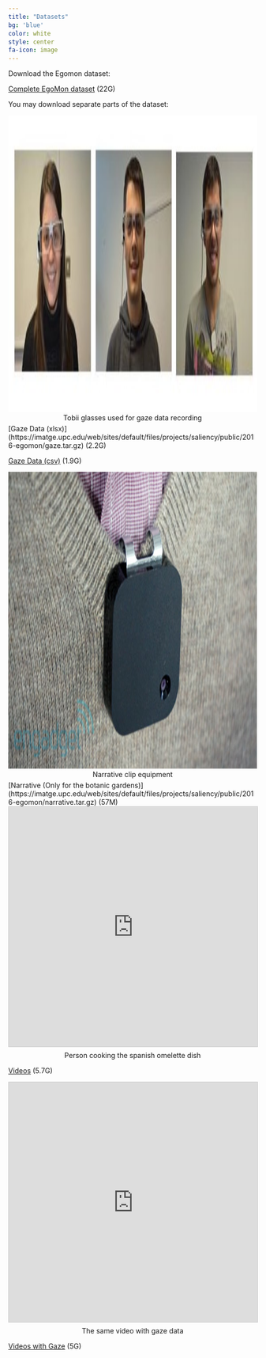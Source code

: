 ```yaml
---
title: "Datasets"
bg: 'blue'
color: white
style: center
fa-icon: image
---
```

Download the Egomon dataset:

[Complete EgoMon dataset](https://imatge.upc.edu/web/sites/default/files/projects/saliency/public/2016-egomon/egomon.tar.gz) (22G)

You may download separate parts of the dataset:

<div style="display:table-cell; vertical-align:middle; text-align:center">
    <img src="./assets/examples/wearers_of_the_glasses.jpg" width="1200" height="600">
    <div style="margin-bottom:5px"> Tobii glasses used for gaze data recording </div>
</div>
[Gaze Data (xlsx)](https://imatge.upc.edu/web/sites/default/files/projects/saliency/public/2016-egomon/gaze.tar.gz) (2.2G)

[Gaze Data (csv)](https://imatge.upc.edu/web/sites/default/files/projects/saliency/public/2016-egomon/gaze_csv.tar.gz) (1.9G)

<center>
<div style="display:table-cell; vertical-align:middle; text-align:center">
    <img src="./assets/examples/narrative_clip_example.jpeg" width="600" height="600">
<div style="margin-bottom:5px"> Narrative clip equipment </div>
</div>
</center>
[Narrative (Only for the botanic gardens)](https://imatge.upc.edu/web/sites/default/files/projects/saliency/public/2016-egomon/narrative.tar.gz) (57M)

<center>
<iframe src="https://media.giphy.com/media/Y0uO5Y9cNm7pnjEci0/giphy.gif"  width="595" height="485" frameborder="0" marginwidth="0" marginheight="0" scrolling="no" style="border:1px solid #CCC; border-width:1px; margin-bottom:5px; max-width: 100%;" allowfullscreen> </iframe>
<div style="margin-bottom:5px"> Person cooking the spanish omelette dish </div>
</center>

[Videos](https://imatge.upc.edu/web/sites/default/files/projects/saliency/public/2016-egomon/video_clean.tar.gz) (5.7G)


<center>
<iframe src="https://media.giphy.com/media/1NXDJ7GYD6V5sJCipx/giphy.gif"  width="595" height="485" frameborder="0" marginwidth="0" marginheight="0" scrolling="no" style="border:1px solid #CCC; border-width:1px; margin-bottom:5px; max-width: 100%;" allowfullscreen> </iframe>
<div style="margin-bottom:5px"> The same video with gaze data </div>
</center>

[Videos with Gaze](https://imatge.upc.edu/web/sites/default/files/projects/saliency/public/2016-egomon/video_gaze.tar.gz) (5G)

